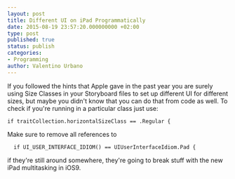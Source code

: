 ```yaml
---
layout: post
title: Different UI on iPad Programmatically
date: 2015-08-19 23:57:20.000000000 +02:00
type: post
published: true
status: publish
categories:
- Programming
author: Valentino Urbano
---
```


If you followed the hints that Apple gave in the past year you are surely using Size Classes in your Storyboard files to set up different UI for different sizes, but maybe you didn't know that you can do that from code as well. To check if you're running in a particular class just use:

`if traitCollection.horizontalSizeClass == .Regular {`


Make sure to remove all references to

`  if UI_USER_INTERFACE_IDIOM() == UIUserInterfaceIdiom.Pad {`


if they're still around somewhere, they're going to break stuff with the new iPad multitasking in iOS9\.